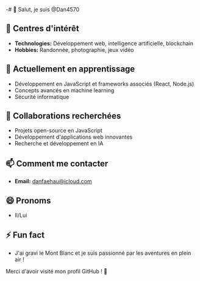 -# 👋 Salut, je suis @Dan4570

## 👀 Centres d'intérêt
- **Technologies:** Développement web, intelligence artificielle, blockchain
- **Hobbies:** Randonnée, photographie, jeux vidéo

## 🌱 Actuellement en apprentissage
- Développement en JavaScript et frameworks associés (React, Node.js)
- Concepts avancés en machine learning
- Sécurité informatique

## 💞️ Collaborations recherchées
- Projets open-source en JavaScript
- Développement d'applications web innovantes
- Recherche et développement en IA

## 📫 Comment me contacter
- **Email:** danfaehau@icloud.com
## 😄 Pronoms
- Il/Lui

## ⚡ Fun fact
- J'ai gravi le Mont Blanc et je suis passionné par les aventures en plein air !

Merci d'avoir visité mon profil GitHub ! 🚀
